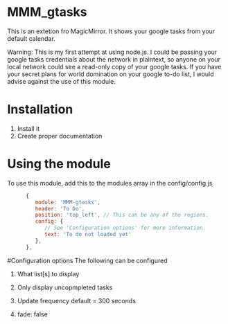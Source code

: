 # MMM_gtasks

This is an extetion fro MagicMirror. It shows your google tasks from your default calendar.

Warning: This is my first attempt at using node.js. I could be passing your google tasks credentials about the network in plaintext, so anyone on your local network could see a read-only copy of your google tasks. If you have your secret plans for world domination on your google to-do list, I would advise against the use of this module.

# Installation

1. Install it
2. Create proper documentation


# Using the module

To use this module, add this to the modules array in the config/config.js

```javascript
      {
         module: 'MMM-gtasks',
         header: 'To Do',
         position: 'top_left', // This can be any of the regions.
         config: {
            // See 'Configuration options' for more information. 
            text: 'To do not loaded yet'
         },
      },
```


#Configuration options
The following can be configured

1. What list[s] to display

2. Only display uncopmpleted tasks

3. Update frequency 
   default = 300 seconds

4. fade: false
